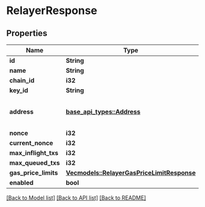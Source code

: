 # RelayerResponse

## Properties

Name | Type | Description | Notes
------------ | ------------- | ------------- | -------------
**id** | **String** |  | 
**name** | **String** |  | 
**chain_id** | **i32** |  | 
**key_id** | **String** |  | 
**address** | [**base_api_types::Address**](base_api_types::Address.md) | Hex encoded ethereum address | 
**nonce** | **i32** |  | 
**current_nonce** | **i32** |  | 
**max_inflight_txs** | **i32** |  | 
**max_queued_txs** | **i32** |  | 
**gas_price_limits** | [**Vec<models::RelayerGasPriceLimitResponse>**](RelayerGasPriceLimitResponse.md) |  | 
**enabled** | **bool** |  | 

[[Back to Model list]](../README.md#documentation-for-models) [[Back to API list]](../README.md#documentation-for-api-endpoints) [[Back to README]](../README.md)


